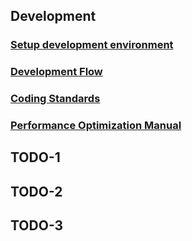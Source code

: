 ## Development

### [Setup development environment](./setup_environment.md)
### [Development Flow](./development_flow.md)
### [Coding Standards](./coding_standard.md)
### [Performance Optimization Manual](./performance_optimization.md)

## TODO-1

## TODO-2

## TODO-3
  
